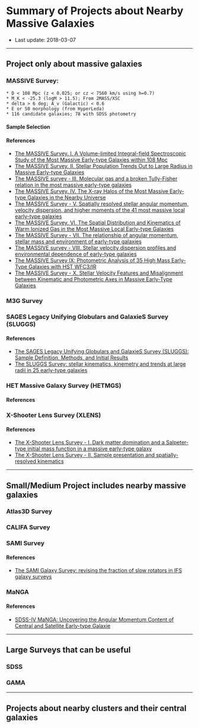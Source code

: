 # Summary of Projects about Nearby Massive Galaxies

* Last update: 2018-03-07

-----

## Project only about massive galaxies


### MASSIVE Survey:

    * D < 108 Mpc (z < 0.025; or cz < 7560 km/s using h=0.7)
    * M_K < -25.3 (logM > 11.5); From 2MASS/XSC
    * delta > 6 deg; A_v (Galactic) < 0.6
    * E or S0 morphology (from HyperLeda)
    * 116 candidate galaxies; 78 with SDSS photometry


#### Sample Selection


#### References

* [The MASSIVE Survey. I. A Volume-limited Integral-field Spectroscopic Study of the Most Massive Early-type Galaxies within 108 Mpc](http://adsabs.harvard.edu/abs/2014ApJ...795..158M)
* [The MASSIVE Survey. II. Stellar Population Trends Out to Large Radius in Massive Early-type Galaxies](http://adsabs.harvard.edu/abs/2015ApJ...807...11G)
* [The MASSIVE survey - III. Molecular gas and a broken Tully-Fisher relation in the most massive early-type galaxies](http://adsabs.harvard.edu/abs/2016MNRAS.455..214D)
* [The MASSIVE Survey. IV. The X-ray Halos of the Most Massive Early-type Galaxies in the Nearby Universe](http://adsabs.harvard.edu/abs/2016ApJ...826..167G)
* [The MASSIVE Survey - V. Spatially resolved stellar angular momentum, velocity dispersion, and higher moments of the 41 most massive local early-type galaxies](http://adsabs.harvard.edu/abs/2017MNRAS.464..356V)
* [The MASSIVE Survey. VI. The Spatial Distribution and Kinematics of Warm Ionized Gas in the Most Massive Local Early-type Galaxies](http://adsabs.harvard.edu/abs/2017ApJ...837...40P)
* [The MASSIVE Survey - VII. The relationship of angular momentum, stellar mass and environment of early-type galaxies](http://adsabs.harvard.edu/abs/2017MNRAS.471.1428V)
* [The MASSIVE survey - VIII. Stellar velocity dispersion profiles and environmental dependence of early-type galaxies](http://adsabs.harvard.edu/abs/2018MNRAS.473.5446V)
* [The MASSIVE Survey IX: Photometric Analysis of 35 High Mass Early-Type Galaxies with HST WFC3/IR](http://adsabs.harvard.edu/abs/2018arXiv180108245G)
* [The MASSIVE Survey - X. Stellar Velocity Features and Misalignment between Kinematic and Photometric Axes in Massive Early-Type Galaxies](http://adsabs.harvard.edu/abs/2018arXiv180200014E)


### M3G Survey


### SAGES Legacy Unifying Globulars and GalaxieS Survey (SLUGGS)

#### References

* [The SAGES Legacy Unifying Globulars and GalaxieS Survey (SLUGGS): Sample Definition, Methods, and Initial Results](http://adsabs.harvard.edu/abs/2014ApJ...796...52B)
* [The SLUGGS Survey: stellar kinematics, kinemetry and trends at large radii in 25 early-type galaxies](http://adsabs.harvard.edu/abs/2016MNRAS.457..147F)

### HET Massive Galaxy Survey (HETMGS)

#### References

### X-Shooter Lens Survey (XLENS)

#### References

* [The X-Shooter Lens Survey - I. Dark matter domination and a Salpeter-type initial mass function in a massive early-type galaxy](http://adsabs.harvard.edu/abs/2011MNRAS.417.3000S)
* [The X-Shooter Lens Survey - II. Sample presentation and spatially-resolved kinematics](http://adsabs.harvard.edu/abs/2015MNRAS.452.2434S)


-----

## Small/Medium Project includes nearby massive galaxies


### Atlas3D Survey


### CALIFA Survey


### SAMI Survey

#### References

* [The SAMI Galaxy Survey: revising the fraction of slow rotators in IFS galaxy surveys](http://adsabs.harvard.edu/abs/2017MNRAS.472.1272V)

### MaNGA

#### References

* [SDSS-IV MaNGA: Uncovering the Angular Momentum Content of Central and Satellite Early-type Galaxie](http://adsabs.harvard.edu/abs/2018ApJ...852...36G)

-----

## Large Surveys that can be useful


### SDSS


### GAMA


------

## Projects about nearby clusters and their central galaxies
